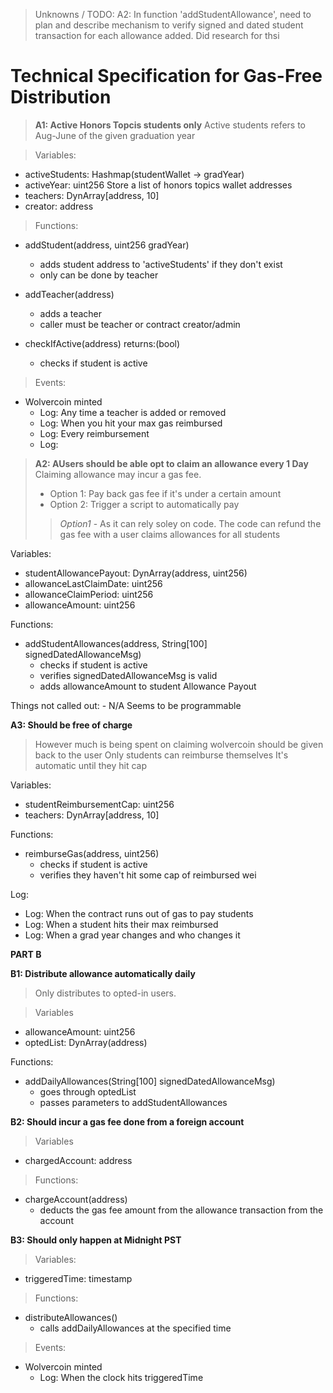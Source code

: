 > Unknowns / TODO:
> A2: In function 'addStudentAllowance', need to plan and describe mechanism to verify signed and dated student transaction for each allowance added.  Did research for thsi 


 
# Technical Specification for Gas-Free Distribution
> **A1: Active Honors Topcis students only**
> Active students refers to Aug-June of the given graduation year

> Variables:
- activeStudents: Hashmap(studentWallet -> gradYear)
- activeYear: uint256 Store a list of honors topics wallet addresses
- teachers: DynArray[address, 10]
- creator: address

> Functions:
- addStudent(address, uint256 gradYear)
    - adds student address to 'activeStudents' if they don't exist
    - only can be done by teacher

- addTeacher(address)
    - adds a teacher
    - caller must be teacher or contract creator/admin

- checkIfActive(address)    returns:(bool)
    - checks if student is active

> Events:
- Wolvercoin minted
    - Log: Any time a teacher is added or removed
    - Log: When you hit your max gas reimbursed
    - Log: Every reimbursement
    - Log: 



> **A2: AUsers should be able opt to claim an allowance every 1 Day**
> Claiming allowance may incur a gas fee.
>  - Option 1: Pay back gas fee if it's under a certain amount
>  - Option 2: Trigger a script to automatically pay 
>> *Option1* - As it can rely soley on code.  The code can refund the gas fee with a user claims allowances for all students

Variables:
- studentAllowancePayout: DynArray(address, uint256)
- allowanceLastClaimDate: uint256
- allowanceClaimPeriod: uint256
- allowanceAmount: uint256

Functions: 
- addStudentAllowances(address, String[100] signedDatedAllowanceMsg)
     - checks if student is active
     - verifies signedDatedAllowanceMsg is valid
     - adds allowanceAmount to student Allowance Payout

Things not called out:
    - N/A Seems to be programmable 

 **A3: Should be free of charge**
 > However much is being spent on claiming wolvercoin should be given back to the user
 > Only students can reimburse themselves
 > It's automatic until they hit cap

 Variables:
- studentReimbursementCap: uint256
- teachers: DynArray[address, 10]


 Functions:
 - reimburseGas(address, uint256)
    - checks if student is active
    - verifies they haven't hit some cap of reimbursed wei

Log:
 - Log: When the contract runs out of gas to pay students
 - Log: When a student hits their max reimbursed
 - Log: When a grad year changes and who changes it
 

  **PART B**
 
 **B1: Distribute allowance automatically daily**
 > Only distributes to opted-in users.

> Variables
- allowanceAmount: uint256
- optedList: DynArray(address)

Functions: 
- addDailyAllowances(String[100] signedDatedAllowanceMsg)
    - goes through optedList
    - passes parameters to addStudentAllowances

 **B2: Should incur a gas fee done from a foreign account**
 
 > Variables
- chargedAccount: address


> Functions:
- chargeAccount(address)
    - deducts the gas fee amount from the allowance transaction from the account

**B3: Should only happen at Midnight PST**

> Variables:
- triggeredTime: timestamp

> Functions:
- distributeAllowances()
   - calls addDailyAllowances at the specified time

> Events:
- Wolvercoin minted
    - Log: When the clock hits triggeredTime
